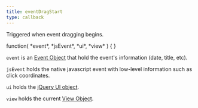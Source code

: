 ```yaml
---
title: eventDragStart
type: callback
---
```


Triggered when event dragging begins.

<div class='spec' markdown='1'>
function( *event*, *jsEvent*, *ui*, *view* ) { }
</div>

`event` is an [Event Object](event-object) that hold the event's information (date, title, etc).

`jsEvent` holds the native javascript event with low-level information such as click coordinates.

`ui` holds the [jQuery UI object](http://jqueryui.com/demos/draggable/).

`view` holds the current [View Object](view-object).
